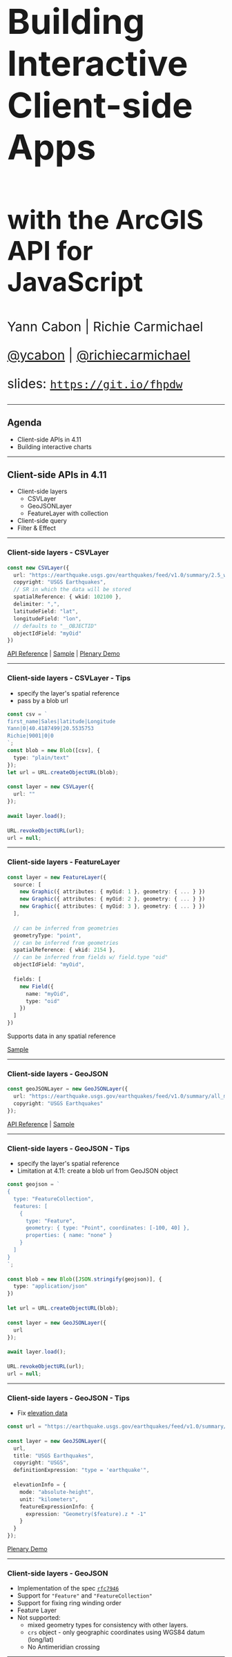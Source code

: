 <!-- .slide: data-background="../reveal.js/img/2019/devsummit/bg-1.png" -->

<h1 style="text-align: left; font-size: 80px;">Building Interactive Client-side Apps</h1>
<h2 style="text-align: left; font-size: 60px;">with the ArcGIS API for JavaScript</h2>
<p style="text-align: left; font-size: 30px;">Yann Cabon | Richie Carmichael</p>
<p style="text-align: left; font-size: 30px;"><a href="https://github.com/ycabon">@ycabon</a> | <a href="https://github.com/richiecarmichael">@richiecarmichael</a></p>
    <p style="text-align: left; font-size: 30px;">slides: <a href="https://git.io/fhpdw"><code>https://git.io/fhpdw</code></a></p>

---

## Agenda

- Client-side APIs in 4.11
- Building interactive charts

---

## Client-side APIs in 4.11

- Client-side layers
  - CSVLayer
  - GeoJSONLayer
  - FeatureLayer with collection
- Client-side query
- Filter & Effect

---

### Client-side layers - CSVLayer

```ts
const new CSVLayer({
  url: "https://earthquake.usgs.gov/earthquakes/feed/v1.0/summary/2.5_week.csv",
  copyright: "USGS Earthquakes",
  // SR in which the data will be stored
  spatialReference: { wkid: 102100 },
  delimiter: ",",
  latitudeField: "lat",
  longitudeField: "lon",
  // defaults to "__OBJECTID"
  objectIdField: "myOid"
})
```

[API Reference](http://bzh.esri.com/javascript/latest/api-reference/esri-layers-CSVLayer.html)
| [Sample](http://bzh.esri.com/javascript/latest/sample-code/layers-csv/index.html)
| [Plenary Demo](https://ycabon.github.io/2018-devsummit-plenary/2-hurricanes.html)

---

### Client-side layers - CSVLayer - Tips

- specify the layer's spatial reference
- pass by a blob url

```ts
const csv = `
first_name|Sales|latitude|Longitude
Yann|0|40.4187499|20.5535753
Richie|9001|0|0
`;
const blob = new Blob([csv], {
  type: "plain/text"
});
let url = URL.createObjectURL(blob);

const layer = new CSVLayer({
  url: ""
});

await layer.load();

URL.revokeObjectURL(url);
url = null;
```

---

### Client-side layers - FeatureLayer

```ts
const layer = new FeatureLayer({
  source: [
    new Graphic({ attributes: { myOid: 1 }, geometry: { ... } })
    new Graphic({ attributes: { myOid: 2 }, geometry: { ... } })
    new Graphic({ attributes: { myOid: 3 }, geometry: { ... } })
  ],

  // can be inferred from geometries
  geometryType: "point",
  // can be inferred from geometries
  spatialReference: { wkid: 2154 },
  // can be inferred from fields w/ field.type "oid"
  objectIdField: "myOid",

  fields: [
    new Field({
      name: "myOid",
      type: "oid"
    })
  ]
})
```

Supports data in any spatial reference

[Sample](https://developers.arcgis.com/javascript/latest/sample-code/layers-featurelayer-collection/index.html)

---

### Client-side layers - GeoJSON

```ts
const geoJSONLayer = new GeoJSONLayer({
  url: "https://earthquake.usgs.gov/earthquakes/feed/v1.0/summary/all_month.geojson",
  copyright: "USGS Earthquakes"
});
```

[API Reference](http://bzh.esri.com/javascript/latest/api-reference/esri-layers-GeoJSONLayer.html)
| [Sample](http://bzh.esri.com/javascript/latest/sample-code/layers-geojson/index.html)

---

### Client-side layers - GeoJSON - Tips

- specify the layer's spatial reference
- Limitation at 4.11: create a blob url from GeoJSON object

```ts
const geojson = `
{
  type: "FeatureCollection",
  features: [
    {
      type: "Feature",
      geometry: { type: "Point", coordinates: [-100, 40] },
      properties: { name: "none" }
    }
  ]
}
`;

const blob = new Blob([JSON.stringify(geojson)], {
  type: "application/json"
})

let url = URL.createObjectURL(blob);

const layer = new GeoJSONLayer({
  url
});

await layer.load();

URL.revokeObjectURL(url);
url = null;
```

---

### Client-side layers - GeoJSON - Tips

- Fix [elevation data](https://earthquake.usgs.gov/earthquakes/feed/v1.0/geojson.php)

```ts
const url = "https://earthquake.usgs.gov/earthquakes/feed/v1.0/summary/all_month.geojson";

const layer = new GeoJSONLayer({
  url,
  title: "USGS Earthquakes",
  copyright: "USGS",
  definitionExpression: "type = 'earthquake'",

  elevationInfo = {
    mode: "absolute-height",
    unit: "kilometers",
    featureExpressionInfo: {
      expression: "Geometry($feature).z * -1"
    }
  }
});
```

[Plenary Demo](https://ycabon.github.io/2019-devsummit-plenary/2_geojson.html)

---

### Client-side layers - GeoJSON

- Implementation of the spec [`rfc7946`](https://tools.ietf.org/html/rfc7946)
- Support for `"Feature"` and `"FeatureCollection"`
- Support for fixing ring winding order
- Feature Layer
- Not supported:
  - mixed geometry types for consistency with other layers.
  - `crs` object - only geographic coordinates using WGS84 datum (long/lat)
  - No Antimeridian crossing

---

### Client-side layers - GeoJSON

- Not supported, maybe pile:
  - `"GeometryCollection"` object
  - TopoJSON
  - Feature `id` as `string`
- Not supported yet but will be:
  - Export back to GeoJSON
  - updating features using GeoJSON, only through `applyEdits()`
  - Loading a `GeoJSONLayer` using a `GeoJSON` object
  - WebMap spec
  - `queryParameters` and `refresh()`

---

### Client-side layers

- Each implementation uses the client-side query engine.
- Pick what's best for your usage.
- Prefer `GeoJSON` over `CSV`.
- Proper attribution using `copyright` property.
- *"With [`GeoJSON`](./demos/geojson_or_featurelayer/geojson.html) I ditch my [`FeatureLayer`](./demos/geojson_or_featurelayer/featureLayer.html)"* NO!!!
- [Quantization benefits](https://github.com/ycabon/quantization/)

---

### Client-side query - Yann

- `(CSV|GeoJSON|Feature)Layer`:
  - `queryFeatures()`
  - `queryFeatureCount()`
  - `queryObjectIds()`
  - `queryExtent()`

- `(CSV|GeoJSON|Feature)LayerView`:
  - `queryFeatures()`
  - `queryFeatureCount()`
  - `queryObjectIds()`
  - `queryExtent()`

---

### Filter

```ts
// display rain gauges where their water percent is over 30%
// and if the gauges are completely contained by the 10 miles
// buffer around the filter geometry
featureLayerView.filter = new FeatureFilter({
  where: "percentile >= 30",
  geometry: filterPolygon,
  spatialRelationship: "contains",
  distance: 10,
  units: "miles"
});
```

[API Reference](http://bzh.esri.com/javascript/latest/api-reference/esri-views-layers-support-FeatureFilter.html)
| [Sample: filter by attribute](http://bzh.esri.com/javascript/latest/sample-code/featurefilter-attributes/index.html)
| [Sample: filter by geometry](http://bzh.esri.com/javascript/latest/sample-code/featurefilter-geometry/index.html)

---

### Effect

```ts
layerView.effect = new FeatureEffect({
  // Examples:
  // brightness(0.4);
  // contrast(200%);
  // grayscale(50%);
  // hue-rotate(90deg);
  // invert(75%);
  // opacity(25%);
  // saturate(30%);
  // sepia(60%);
  excludedEffect: "grayscale(100%) opacity(0.5)",

  filter: new FeatureFilter({
    where: `some_attr < 100`,
    geometry: new Point({
      longitude: -100,
      latitude: 40
    }),
    distance: 100,
    unit: "kilometers",
    spatialRelationship: "contains"
  })
});
```

[CSS reference](https://developer.mozilla.org/en-US/docs/Web/CSS/filter)
| [CSS filter parser](https://github.com/ycabon/css-filter-parser)
| [API Reference](http://bzh.esri.com/javascript/latest/api-reference/esri-views-layers-support-FeatureEffect.html)
| [Plenary Demo](https://ycabon.github.io/2019-devsummit-plenary/3_filter_effect.html)

---

### Putting it all together

[![Demo](./demos/client-side_statistics/client-side_statistics.png)](./demos/client-side_statistics/index.html)

---

### TimeInfo

```js
var featureLayer = new FeatureLayer({
    url: "https://sampleserver6.arcgisonline.com/arcgis/rest/services/Earthquakes_Since1970/FeatureServer/0"
});
featureLayer.load().then(function(){
    var timeInfo = featureLayer.timeInfo;

    console.log(`
        Start Field: ${timeInfo.startField}       // date_
        End Field:   ${timeInfo.endField}         // null
        Time Extent:
            Start:   ${timeInfo.timeExtent.start} // Sat Jan 03 1970 16:00:00 GMT-0800 (Pacific Standard Time)
            End:     ${timeInfo.timeExtent.end}   // Wed May 27 2009 17:00:00 GMT-0700 (Pacific Daylight Time)
    `);
});
```

---

### TimeExtent

```js
var timeExtent = new TimeExtent({
    start: new Date(2000, 0, 1),
    end: new Date(2007, 0, 1)
});
```

```js
var query = {
  timeExtent: {
    start: new Date(2000, 0, 1),
    end: new Date(2007, 0, 1)
  },
  where: "mag >= 5"
};
```

---

### Using Time-enabled Queries

```js
// Server-side queries.
featureLayer.queryFeatureCount(query).then(function(count){
  console.log(`${count} quakes found.`);  // e.g. 9235 quakes found.
});
```

```js
// Client-side queries.
featureLayerView.queryFeatureCount(query).then(function(count){
  console.log(`${count} quakes found.`);  // e.g. 9235 quakes found.
});
```

```js
// Display filters.
featureLayerView.filter = query;
```

```js
// Display effects.
quakeView.effect = {
    filter: query
};
```

---

### Client-side query

[demo](https://richiecarmichael.github.io/quake-map/index.html)

---

```js
view.on("pointer-move", function(event){
    if (!quakeView) { return; }
    event.stopPropagation();

    const query = featureLayerQuake.createQuery();
    query.timeExtent = {
        start: startTime,
        end: endTime
    };
    query.geometry = view.toMap(event);
    query.distance = 500;
    query.units = "kilometers";
    query.returnQueryGeometry = true;

    quakeView.queryFeatures(query).then(function(results) {
        // Draw selection circle.
        view.graphics.removeAll();
        view.graphics.add(new Graphic({
            geometry: results.queryGeometry,
            symbol: {
                type: "simple-fill",
                color: null,
                outline: {
                    color: [255, 255, 255, 0.5],
                    width: 0.5
                }
            }
        }));

        // Highlight selected Earthquakes.
        if (highlight) {
            highlight.remove();
            highlight = null;
        }
        highlight = quakeView.highlight(results.features);

        // Highlight selected Earthquakes in chart.
        d3.selectAll("#dots circle").classed('highlight', false);
        results.features.forEach(function(feature){
            const dot = index[feature.attributes.OBJECTID];
            d3.select(dot).classed('highlight', true);
        });
    });
});
```

---

<!-- .slide: data-background="../reveal.js/img/2019/devsummit/bg-esri.png" -->

---

<!-- .slide: data-background="../reveal.js/img/2019/devsummit/bg-rating.png" -->